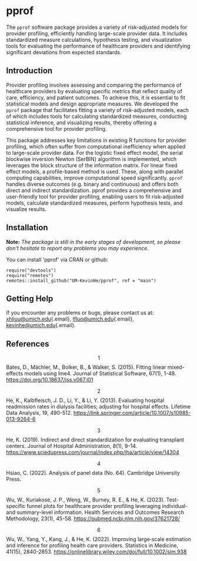 # pprof

The `pprof` software package provides a variety of risk-adjusted models for provider profiling, efficiently handling large-scale provider data. It includes standardized measure calculations, hypothesis testing, and visualization tools for evaluating the performance of healthcare providers and identifying significant deviations from expected standards.

## Introduction

Provider profiling involves assessing and comparing the performance of healthcare providers by evaluating specific metrics that reflect quality of care, efficiency, and patient outcomes. To achieve this, it is essential to fit statistical models and design appropriate measures. We developed the `pprof` package that facilitates fitting a variety of risk-adjusted models, each of which includes tools for calculating standardized measures, conducting statistical inference, and visualizing results, thereby offering a comprehensive tool for provider profiling.

This package addresses key limitations in existing R functions for provider profiling, which often suffer from computational inefficiency when applied to large-scale provider data. For the logistic fixed effect model, the serial blockwise inversion Newton (SerBIN) algorithm is implemented, which leverages the block structure of the information matrix. For linear fixed effect models, a profile-based method is used. These, along with parallel computing capabilities, improve computational speed significantly. `pprof` handles diverse outcomes (e.g. binary and continuous) and offers both direct and indirect standardization. pprof provides a comprehensive and user-friendly tool for provider profiling, enabling users to fit risk-adjusted models, calculate standardized measures, perform hypothesis tests, and visualize results.

## Installation

**Note:** *The package is still in the early stages of development, so please don't hesitate to report any problems you may experience.*

You can install 'pprof' via CRAN or github:

```         
require("devtools")
require("remotes")
remotes::install_github("UM-KevinHe/pprof", ref = "main")
```

## Getting Help

If you encounter any problems or bugs, please contact us at: [xhliuu\@umich.edu](mailto:xhliuu@umich.edu){.email}, [lfluo\@umich.edu](mailto:lfluo@umich.edu){.email}, [kevinhe\@umich.edu](mailto:kevinhe@umich.edu){.email}.

## References

$$1$$ Bates, D., Mächler, M., Bolker, B., & Walker, S. (2015). Fitting linear mixed-effects models using lme4. Journal of Statistical Software, 67(1), 1-48. <https://doi.org/10.18637/jss.v067.i01>

$$2$$ He, K., Kalbfleisch, J. D., Li, Y., & Li, Y. (2013). Evaluating hospital readmission rates in dialysis facilities; adjusting for hospital effects. Lifetime Data Analysis, 19, 490-512. <https://link.springer.com/article/10.1007/s10985-013-9264-6>

$$3$$ He, K. (2019). Indirect and direct standardization for evaluating transplant centers. Journal of Hospital Administration, 8(1), 9-14. <https://www.sciedupress.com/journal/index.php/jha/article/view/14304>

$$4$$ Hsiao, C. (2022). Analysis of panel data (No. 64). Cambridge University Press.

$$5$$ Wu, W., Kuriakose, J. P., Weng, W., Burney, R. E., & He, K. (2023). Test-specific funnel plots for healthcare provider profiling leveraging individual- and summary-level information. Health Services and Outcomes Research Methodology, 23(1), 45-58. <https://pubmed.ncbi.nlm.nih.gov/37621728/>

$$6$$ Wu, W., Yang, Y., Kang, J., & He, K. (2022). Improving large‐scale estimation and inference for profiling health care providers. Statistics in Medicine, 41(15), 2840-2853. <https://onlinelibrary.wiley.com/doi/full/10.1002/sim.938>
